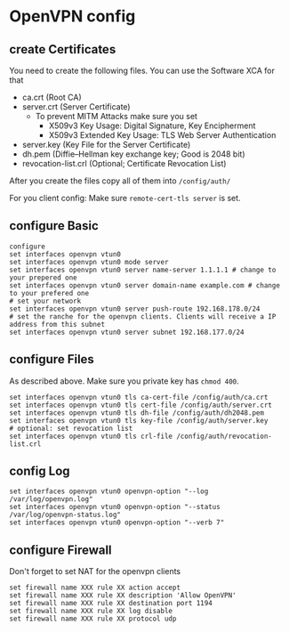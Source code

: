 # OpenVPN config

## create Certificates
You need to create the following files. You can use the Software XCA for that
- ca.crt (Root CA)
- server.crt (Server Certificate)
  - To prevent MITM Attacks make sure you set 
     - X509v3 Key Usage: Digital Signature, Key Encipherment
     - X509v3 Extended Key Usage: TLS Web Server Authentication
- server.key (Key File for the Server Certificate)
- dh.pem (Diffie–Hellman key exchange  key; Good is 2048 bit)
- revocation-list.crl (Optional; Certificate Revocation List)

After you create the files copy all of them into `/config/auth/`

For you client config: Make sure `remote-cert-tls server` is set.

## configure Basic
```
configure
set interfaces openvpn vtun0
set interfaces openvpn vtun0 mode server
set interfaces openvpn vtun0 server name-server 1.1.1.1 # change to your prepered one
set interfaces openvpn vtun0 server domain-name example.com # change to your prefered one
# set your network
set interfaces openvpn vtun0 server push-route 192.168.178.0/24 
# set the ranche for the openvpn clients. Clients will receive a IP address from this subnet
set interfaces openvpn vtun0 server subnet 192.168.177.0/24
```

## configure Files
As described above. Make sure you private key has `chmod 400`.

```
set interfaces openvpn vtun0 tls ca-cert-file /config/auth/ca.crt
set interfaces openvpn vtun0 tls cert-file /config/auth/server.crt
set interfaces openvpn vtun0 tls dh-file /config/auth/dh2048.pem
set interfaces openvpn vtun0 tls key-file /config/auth/server.key
# optional: set revocation list
set interfaces openvpn vtun0 tls crl-file /config/auth/revocation-list.crl
```

## config Log

```
set interfaces openvpn vtun0 openvpn-option "--log /var/log/openvpn.log"
set interfaces openvpn vtun0 openvpn-option "--status /var/log/openvpn-status.log"
set interfaces openvpn vtun0 openvpn-option "--verb 7"
```

## configure Firewall
Don't forget to set NAT for the openvpn clients

```
set firewall name XXX rule XX action accept
set firewall name XXX rule XX description 'Allow OpenVPN'
set firewall name XXX rule XX destination port 1194
set firewall name XXX rule XX log disable
set firewall name XXX rule XX protocol udp
```
